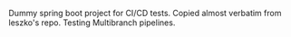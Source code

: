 Dummy spring boot project for CI/CD tests.
Copied almost verbatim from leszko's repo.
Testing Multibranch pipelines.
